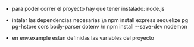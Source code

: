 - para poder correr el proyecto hay que tener instalado: node.js 
- intalar las dependencias necesarias \n
npm install express sequelize pg pg-hstore cors body-parser dotenv \n
npm install --save-dev nodemon

- en env.example estan definidas las variables del proyecto
